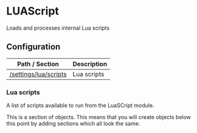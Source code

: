 # LUAScript

Loads and processes internal Lua scripts






## Configuration



| Path / Section                        | Description |
|---------------------------------------|-------------|
| [/settings/lua/scripts](#lua-scripts) | Lua scripts |



### Lua scripts <a id="/settings/lua/scripts"/>

A list of scripts available to run from the LuaSCript module.


This is a section of objects. This means that you will create objects below this point by adding sections which all look the same.







